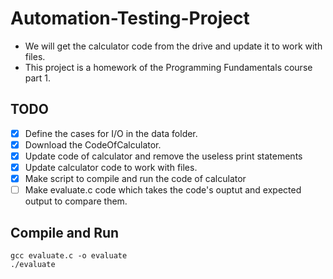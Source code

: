 # Automation-Testing-Project

- We will get the calculator code from the drive and update it to work with files.
- This project is a homework of the Programming Fundamentals course part 1.

## TODO

- [x] Define the cases for I/O in the data folder.
- [x] Download the CodeOfCalculator.
- [x] Update code of calculator and remove the useless print statements
- [x] Update calculator code to work with files.
- [x] Make script to compile and run the code of calculator
- [ ] Make evaluate.c code which takes the code's ouptut and expected output to compare them.

## Compile and Run

    gcc evaluate.c -o evaluate
    ./evaluate
